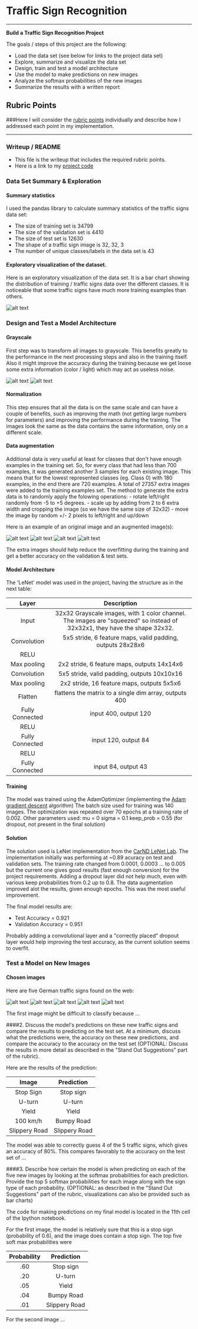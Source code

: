 # **Traffic Sign Recognition** 

---

**Build a Traffic Sign Recognition Project**

The goals / steps of this project are the following:
* Load the data set (see below for links to the project data set)
* Explore, summarize and visualize the data set
* Design, train and test a model architecture
* Use the model to make predictions on new images
* Analyze the softmax probabilities of the new images
* Summarize the results with a written report


[//]: # (Image References)

[image1]: ./writeup_imgs/class-distribution.png "Class Dist Visualization"
[image2]: ./writeup_imgs/b_gray.png "Before Grayscaling"
[image3]: ./writeup_imgs/a_gray.png "After Grayscaling"
[image4]: ./writeup_imgs/t_orig.png "Transformed Sign Original"
[image5]: ./writeup_imgs/t_1.png "Transformed Sign 1"
[image6]: ./writeup_imgs/t_2.png "Transformed Sign 2"
[image7]: ./writeup_imgs/t_3.png "Transformed Sign 3"
[image8]: ./writeup_imgs/lenet5.png "Lenet5 architecture"
[image9]: ./from-google/p1.jpg "From google image 1"
[image10]: ./from-google/p2.jpg "From google image 2"
[image11]: ./from-google/p3.jpg "From google image 3"
[image12]: ./from-google/p4.jpg "From google image 4"
[image13]: ./from-google/p5.jpg "From google image 5"

## Rubric Points
###Here I will consider the [rubric points](https://review.udacity.com/#!/rubrics/481/view) individually and describe how I addressed each point in my implementation.  

---
### Writeup / README

 - This file is the writeup that includes the required rubric points.
 - Here is a link to my [project code](https://github.com/adifatol/CarND-Traffic-Sign-Classifier-Project/blob/master/Traffic_Sign_Classifier.ipynb)

### Data Set Summary & Exploration

#### Summary statistics
I used the pandas library to calculate summary statistics of the traffic
signs data set:

* The size of training set is 34799
* The size of the validation set is 4410
* The size of test set is 12630
* The shape of a traffic sign image is 32, 32, 3
* The number of unique classes/labels in the data set is 43

#### Exploratory visualization of the dataset.

Here is an exploratory visualization of the data set. It is a bar chart showing the distribution of training / traffic signs data over the different classes. It is noticeable that some traffic signs have much more training examples than others.

![alt text][image1]

### Design and Test a Model Architecture

#### Grayscale
First step was to transform all images to grayscale. This benefits greatly to the performance in the next processing steps and also in the training itself. Also it might improve the accuracy during the training because we get loose some extra information (color / light) which may act as useless noise.

![alt text][image2]   ![alt text][image3]

#### Normalization
This step ensures that all the data is on the same scale and can have a couple of benefits, such as improving the math (not getting large numbers for parameters) and improving the performance during the training. The images look the same as the data contains the same information, only on a different scale.

#### Data augmentation
Additional data is very useful at least for classes that don't have enough examples in the training set. So, for every class that had less than 700 examples, it was generated another 3 samples for each existing image. This means that for the lowest represented classes (eg. Class 0) with 180 examples, in the end there are 720 examples. A total of 27357 extra images were added to the training examples set.
The method to generate the extra data is to randomly apply the folowing operations:
    - rotate left/right randomly from -5 to +5 degrees.
    - scale up by adding from 2 to 6 extra width and cropping the image (so we have the same size of 32x32)
    - move the image by random +/- 2 pixels to left/right and up/down

Here is an example of an original image and an augmented image(s):

![alt text][image4] ![alt text][image5] ![alt text][image6] ![alt text][image7]

The extra images should help reduce the overfitting during the training and get a better accuracy on the validation & test sets.

#### Model Architecture

The 'LeNet' model was used in the project, having the structure as in the next table:

| Layer         		|     Description	        					| 
|:---------------------:|:---------------------------------------------:| 
| Input         		| 32x32 Grayscale images, with 1 color channel. The images are "squeezed" so instead of 32x32x1, they have the shape 32x32. | 
| Convolution     	| 5x5 stride, 6 feature maps, valid padding, outputs 28x28x6 	|
| RELU					|												|
| Max pooling	      	| 2x2 stride, 6 feature maps, outputs 14x14x6 				|
| Convolution	    | 5x5 stride, valid padding, outputs 10x10x16      									|
| Max pooling	      	| 2x2 stride, 16 feature maps, outputs 5x5x6 				|
| Flatten		| flattens the matrix to a single dim array, outputs 400									|
| Fully Connected				| input 400, output 120        									|
| RELU					|												|
| Fully Connected				| input 120, output 84        									|
| RELU					|												|
| Fully Connected				| input 84, output 43									|

#### Training
The model was trained using the AdamOptimizer (implementing the [Adam gradient descent](https://arxiv.org/abs/1412.6980) algorithm)
The batch size used for training was 140 images.
The optimization was repeated over 70 epochs at a training rate of 0.002.
Other parameters used:
    mu = 0
    sigma = 0.1
    keep_prob = 0.55 (for dropout, not present in the final solution)

#### Solution
The solution used is LeNet implementation from the [CarND LeNet Lab](https://github.com/udacity/CarND-LeNet-Lab/blob/master/LeNet-Lab-Solution.ipynb).
The implementation initially was performing at ~0.89 acuracy on test and validation sets.
The training rate changed from 0.0001, 0.0003 ... to 0.005 but the current one gives good results (fast enough conversion) for the project requirements. Adding a dropout layer did not help much, even with various keep probabilities from 0.2 up to 0.8.
The data augmentation improved alot the results, given enough epochs. This was the most useful improvement.

The final model results are:
 * Test Accuracy = 0.921
 * Validation Accuracy = 0.951

Probably adding a convolutional layer and a "correctly placed" dropout layer would help improving the test accuracy, as the current solution seems to overfit.

### Test a Model on New Images

#### Chosen images

Here are five German traffic signs found on the web:

![alt text][image9] ![alt text][image10] ![alt text][image11] 
![alt text][image12] ![alt text][image13]

The first image might be difficult to classify because ...

####2. Discuss the model's predictions on these new traffic signs and compare the results to predicting on the test set. At a minimum, discuss what the predictions were, the accuracy on these new predictions, and compare the accuracy to the accuracy on the test set (OPTIONAL: Discuss the results in more detail as described in the "Stand Out Suggestions" part of the rubric).

Here are the results of the prediction:

| Image			        |     Prediction	        					| 
|:---------------------:|:---------------------------------------------:| 
| Stop Sign      		| Stop sign   									| 
| U-turn     			| U-turn 										|
| Yield					| Yield											|
| 100 km/h	      		| Bumpy Road					 				|
| Slippery Road			| Slippery Road      							|


The model was able to correctly guess 4 of the 5 traffic signs, which gives an accuracy of 80%. This compares favorably to the accuracy on the test set of ...

####3. Describe how certain the model is when predicting on each of the five new images by looking at the softmax probabilities for each prediction. Provide the top 5 softmax probabilities for each image along with the sign type of each probability. (OPTIONAL: as described in the "Stand Out Suggestions" part of the rubric, visualizations can also be provided such as bar charts)

The code for making predictions on my final model is located in the 11th cell of the Ipython notebook.

For the first image, the model is relatively sure that this is a stop sign (probability of 0.6), and the image does contain a stop sign. The top five soft max probabilities were

| Probability         	|     Prediction	        					| 
|:---------------------:|:---------------------------------------------:| 
| .60         			| Stop sign   									| 
| .20     				| U-turn 										|
| .05					| Yield											|
| .04	      			| Bumpy Road					 				|
| .01				    | Slippery Road      							|


For the second image ... 


